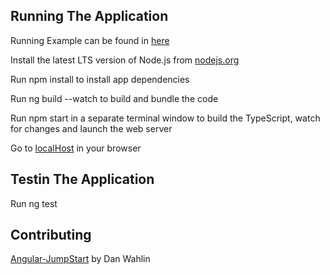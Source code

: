 ## Running The Application
Running Example can be found in [here](https://bny-crm-example.herokuapp.com/)

Install the latest LTS version of Node.js from [nodejs.org](https://nodejs.org)

Run npm install to install app dependencies

Run ng build --watch to build and bundle the code

Run npm start in a separate terminal window to build the TypeScript, watch for changes and launch the web server 

Go to [localHost](http://localhost:8080) in your browser

## Testin The Application
Run ng test

## Contributing
[Angular-JumpStart](https://github.com/DanWahlin/Angular-JumpStart) by Dan Wahlin
